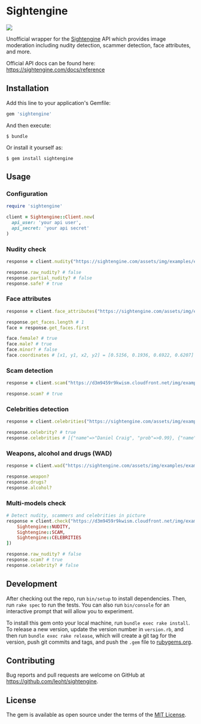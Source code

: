 # Sightengine

![](https://travis-ci.org/leoht/sightengine.svg?branch=master)

Unofficial wrapper for the [Sightengine](https://sightengine.com/) API
which provides image moderation including nudity detection, scammer detection,
face attributes, and more.

Official API docs can be found here: https://sightengine.com/docs/reference

## Installation

Add this line to your application's Gemfile:

```ruby
gem 'sightengine'
```

And then execute:

    $ bundle

Or install it yourself as:

    $ gem install sightengine

## Usage

### Configuration

```ruby
require 'sightengine'

client = Sightengine::Client.new(
  api_user: 'your api user',
  api_secret: 'your api secret'
)

```

### Nudity check

```ruby
response = client.nudity("https://sightengine.com/assets/img/examples/example2.jpg")

response.raw_nudity? # false
response.partial_nudity? # false
response.safe? # true
```

### Face attributes

```ruby
response = client.face_attributes("https://sightengine.com/assets/img/examples/example7.jpg")

response.get_faces.length # 1
face = response.get_faces.first

face.female? # true
face.male? # true
face.minor? # false
face.coordinates # [x1, y1, x2, y2] = [0.5156, 0.1936, 0.6922, 0.6207]
```

### Scam detection

```ruby
response = client.scam("https://d3m9459r9kwism.cloudfront.net/img/examples/example-scam1-1000.jpg")

response.scam? # true
```

### Celebrities detection

```ruby
response = client.celebrities("https://sightengine.com/assets/img/examples/example-craig-300.jpg")

response.celebrity? # true
response.celebrities # [{"name"=>"Daniel Craig", "prob"=>0.99}, {"name"=>"Graham Fellows", "prob"=>0.08}, ...]
```

### Weapons, alcohol and drugs (WAD)

```ruby
response = client.wad("https://sightengine.com/assets/img/examples/example2.jpg")

response.weapon?
response.drugs?
response.alcohol?
```

### Multi-models check

```ruby
# Detect nudity, scammers and celebrities in picture
response = client.check("https://d3m9459r9kwism.cloudfront.net/img/examples/example-scam1-1000.jpg", [
    Sightengine::NUDITY,
    Sightengine::SCAM,
    Sightengine::CELEBRITIES
])

response.raw_nudity? # false
response.scam? # true
response.celebrity? # false
```

## Development

After checking out the repo, run `bin/setup` to install dependencies. Then, run `rake spec` to run the tests. You can also run `bin/console` for an interactive prompt that will allow you to experiment.

To install this gem onto your local machine, run `bundle exec rake install`. To release a new version, update the version number in `version.rb`, and then run `bundle exec rake release`, which will create a git tag for the version, push git commits and tags, and push the `.gem` file to [rubygems.org](https://rubygems.org).

## Contributing

Bug reports and pull requests are welcome on GitHub at https://github.com/leoht/sightengine.


## License

The gem is available as open source under the terms of the [MIT License](http://opensource.org/licenses/MIT).


